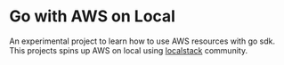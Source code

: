 # Go with AWS on Local

An experimental project to learn how to use AWS resources with go sdk. This projects spins up AWS on local 
using [localstack](https://github.com/localstack/localstack) community.